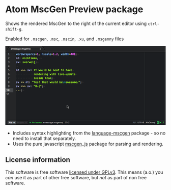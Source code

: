 # Atom MscGen Preview package

Shows the rendered MscGen to the right of the current editor using `ctrl-shift-g`.

Enabled for `.mscgen`, `.msc`, `.mscin`, `.xu`, and `.msgenny` files

![animated gif demoing live preview of a simple sequence chart](https://raw.githubusercontent.com/sverweij/atom-mscgen-preview/master/assets/atom-mscgen-preview.gif)
- Includes syntax highlighting from the [language-mscgen](https://atom.io/packages/language-mscgen) package - so no need to install that separately.
- Uses the pure javascript [mscgen_js](https://github.com/sverweij/mscgen_js) package for parsing and rendering.

## License information
This software is free software [licensed under GPLv3](LICENSE.md). This means (a.o.) you _can_ use
it as part of other free software, but _not_ as part of non free software.
